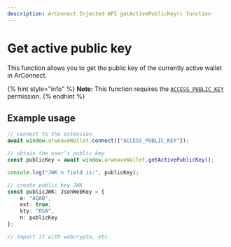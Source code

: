 ```yaml
---
description: ArConnect Injected API getActivePublicKey() function
---
```


# Get active public key

This function allows you to get the public key of the currently active wallet in ArConnect.

{% hint style="info" %}
**Note:** This function requires the [`ACCESS_PUBLIC_KEY`](connect.md#permissions) permission.
{% endhint %}

## Example usage

```ts
// connect to the extension
await window.arweaveWallet.connect(["ACCESS_PUBLIC_KEY"]);

// obtain the user's public key
const publicKey = await window.arweaveWallet.getActivePublicKey();

console.log("JWK.n field is:", publicKey);

// create public key JWK
const publicJWK: JsonWebKey = {
    e: "AQAB",
    ext: true,
    kty: "RSA",
    n: publicKey
};

// import it with webcrypto, etc.
```
